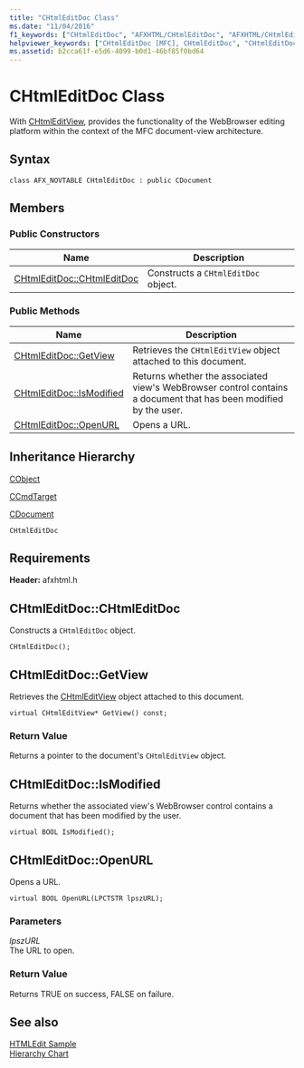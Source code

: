 ```yaml
---
title: "CHtmlEditDoc Class"
ms.date: "11/04/2016"
f1_keywords: ["CHtmlEditDoc", "AFXHTML/CHtmlEditDoc", "AFXHTML/CHtmlEditDoc::CHtmlEditDoc", "AFXHTML/CHtmlEditDoc::GetView", "AFXHTML/CHtmlEditDoc::IsModified", "AFXHTML/CHtmlEditDoc::OpenURL"]
helpviewer_keywords: ["CHtmlEditDoc [MFC], CHtmlEditDoc", "CHtmlEditDoc [MFC], GetView", "CHtmlEditDoc [MFC], IsModified", "CHtmlEditDoc [MFC], OpenURL"]
ms.assetid: b2cca61f-e5d6-4099-b0d1-46bf85f0bd64
---
```

# CHtmlEditDoc Class

With [CHtmlEditView](../../mfc/reference/chtmleditview-class.md), provides the functionality of the WebBrowser editing platform within the context of the MFC document-view architecture.

## Syntax

```
class AFX_NOVTABLE CHtmlEditDoc : public CDocument
```

## Members

### Public Constructors

|Name|Description|
|----------|-----------------|
|[CHtmlEditDoc::CHtmlEditDoc](#chtmleditdoc)|Constructs a `CHtmlEditDoc` object.|

### Public Methods

|Name|Description|
|----------|-----------------|
|[CHtmlEditDoc::GetView](#getview)|Retrieves the `CHtmlEditView` object attached to this document.|
|[CHtmlEditDoc::IsModified](#ismodified)|Returns whether the associated view's WebBrowser control contains a document that has been modified by the user.|
|[CHtmlEditDoc::OpenURL](#openurl)|Opens a URL.|

## Inheritance Hierarchy

[CObject](../../mfc/reference/cobject-class.md)

[CCmdTarget](../../mfc/reference/ccmdtarget-class.md)

[CDocument](../../mfc/reference/cdocument-class.md)

`CHtmlEditDoc`

## Requirements

**Header:** afxhtml.h

##  <a name="chtmleditdoc"></a>  CHtmlEditDoc::CHtmlEditDoc

Constructs a `CHtmlEditDoc` object.

```
CHtmlEditDoc();
```

##  <a name="getview"></a>  CHtmlEditDoc::GetView

Retrieves the [CHtmlEditView](../../mfc/reference/chtmleditview-class.md) object attached to this document.

```
virtual CHtmlEditView* GetView() const;
```

### Return Value

Returns a pointer to the document's `CHtmlEditView` object.

##  <a name="ismodified"></a>  CHtmlEditDoc::IsModified

Returns whether the associated view's WebBrowser control contains a document that has been modified by the user.

```
virtual BOOL IsModified();
```

##  <a name="openurl"></a>  CHtmlEditDoc::OpenURL

Opens a URL.

```
virtual BOOL OpenURL(LPCTSTR lpszURL);
```

### Parameters

*lpszURL*<br/>
The URL to open.

### Return Value

Returns TRUE on success, FALSE on failure.

## See also

[HTMLEdit Sample](../../overview/visual-cpp-samples.md)<br/>
[Hierarchy Chart](../../mfc/hierarchy-chart.md)
